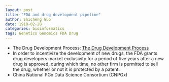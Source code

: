 ```yaml
---
layout: post
title: "FDA and drug development pipeline"
author: Shicheng Guo
date: 1918-02-28
categories: bioinformatics
tags: Genetics Genomics FDA Drug
---
```


* The Drug Development Process: [The Drug Development Process](https://www.fda.gov/patients/learn-about-drug-and-device-approvals/drug-development-process)
* In order to incentivize the development of new drugs, the FDA grants drug developers market exclusivity for a period of five years after a new drug is approved, during which time, no other firm is permitted to sell the drug, whether or not it is protected by a patent.
* China National PGx Data Science Consortium (CNPGx)